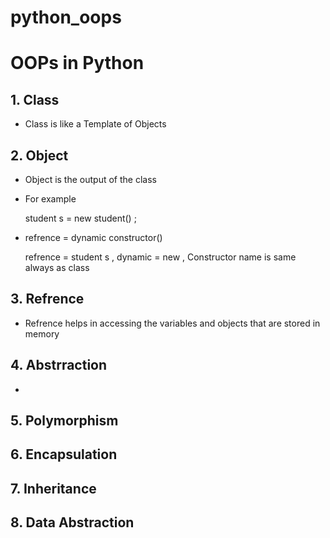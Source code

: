 # python_oops

# OOPs in Python #

## 1.  **Class** 
 *  Class is like a Template of Objects 
## 2.  **Object** 
 *   Object is the output of the class
 *   For example

   
      student s = new student() ;
   - refrence = dynamic constructor()

     refrence = student s ,  dynamic = new , Constructor name is same always as class

## 3.  **Refrence** 
 *   Refrence helps in accessing the  variables and objects that are stored in memory     
## 4.  **Abstrraction** 
 *   
## 5.  **Polymorphism** 
## 6.  **Encapsulation**
## 7.  **Inheritance**
## 8.  **Data Abstraction**
